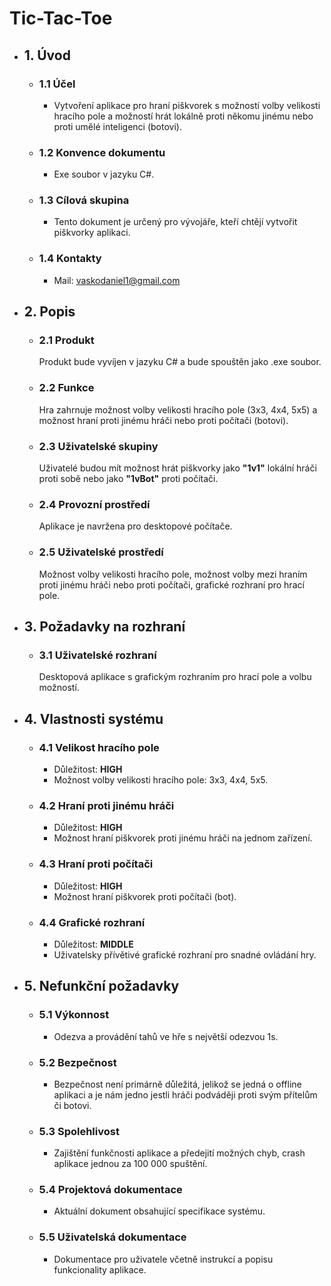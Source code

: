 # Tic-Tac-Toe

- ## 1. Úvod
  - ### 1.1 Účel
    - Vytvoření aplikace pro hraní piškvorek s možností volby velikosti hracího pole a možností hrát lokálně proti někomu jinému nebo proti umělé inteligenci (botovi).
  - ### 1.2 Konvence dokumentu
    - Exe soubor v jazyku C#.
  - ### 1.3 Cílová skupina
    - Tento dokument je určený pro vývojáře, kteří chtějí vytvořit piškvorky aplikaci.
  - ### 1.4 Kontakty
    - Mail: vaskodaniel1@gmail.com
    
- ## 2. Popis
  - ### 2.1 Produkt
    Produkt bude vyvíjen v jazyku C# a bude spouštěn jako .exe soubor.
  - ### 2.2 Funkce
    Hra zahrnuje možnost volby velikosti hracího pole (3x3, 4x4, 5x5) a možnost hraní proti jinému hráči nebo proti počítači (botovi).
  - ### 2.3 Uživatelské skupiny
    Uživatelé budou mít možnost hrát piškvorky jako **"1v1"** lokální hráči proti sobě nebo jako **"1vBot"** proti počítači.
  - ### 2.4 Provozní prostředí
    Aplikace je navržena pro desktopové počítače.
  - ### 2.5 Uživatelské prostředí
    Možnost volby velikosti hracího pole, možnost volby mezi hraním proti jinému hráči nebo proti počítači, grafické rozhraní pro hrací pole.
    
- ## 3. Požadavky na rozhraní
  - ### 3.1 Uživatelské rozhraní
    Desktopová aplikace s grafickým rozhraním pro hrací pole a volbu možností.
    
- ## 4. Vlastnosti systému
  - ### 4.1 Velikost hracího pole
    - Důležitost: **HIGH**
    - Možnost volby velikosti hracího pole: 3x3, 4x4, 5x5.
  - ### 4.2 Hraní proti jinému hráči
    - Důležitost: **HIGH**
    - Možnost hraní piškvorek proti jinému hráči na jednom zařízení.
  - ### 4.3 Hraní proti počítači
    - Důležitost: **HIGH**
    - Možnost hraní piškvorek proti počítači (bot).
  - ### 4.4 Grafické rozhraní
    - Důležitost: **MIDDLE**
    - Uživatelsky přívětivé grafické rozhraní pro snadné ovládání hry.
  
- ## 5. Nefunkční požadavky
  - ### 5.1 Výkonnost
    - Odezva a provádění tahů ve hře s největší odezvou 1s.
  - ### 5.2 Bezpečnost
    - Bezpečnost není primárně důležitá, jelikož se jedná o offline aplikaci a je nám jedno jestli hráči podváději proti svým přítelům či botovi.
  - ### 5.3 Spolehlivost
    - Zajištění funkčnosti aplikace a předejití možných chyb, crash aplikace jednou za 100 000 spuštění.
  - ### 5.4 Projektová dokumentace
    - Aktuální dokument obsahující specifikace systému.
  - ### 5.5 Uživatelská dokumentace
    - Dokumentace pro uživatele včetně instrukcí a popisu funkcionality aplikace.
